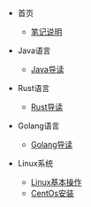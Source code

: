 * 首页
  * [笔记说明](/README.md)

* Java语言
  * [Java导读](/lang/java/README.md)
    
* Rust语言
  * [Rust导读](/lang/rust/README.md)
  
* Golang语言
  * [Golang导读](/lang/golang/README.md)
  
* Linux系统
  * [Linux基本操作](/linux/README.md)
  * [CentOs安装](/linux/centos-install.md)

